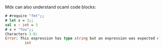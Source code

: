 Mdx can also understand ocaml code blocks:

```ocaml
# #require "fmt";;
# let x = 3;;
val x : int = 3
# x + "foo";;
Characters 3-8:
Error: This expression has type string but an expression was expected of type
         int
```
